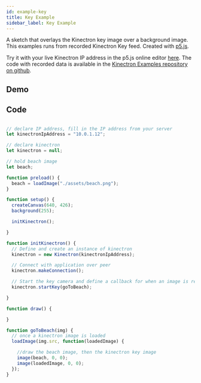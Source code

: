 ```yaml
---
id: example-key
title: Key Example 
sidebar_label: Key Example
---
```


A sketch that overlays the Kinectron key image over a background image. This examples runs from recorded Kinectron Key feed. Created with [p5.js](https://p5js.org/).

Try it with your live Kinectron IP address in the p5.js online editor [here](http://alpha.editor.p5js.org/lisajamhoury/sketches/r13uym_MM). The code with recorded data is available in the [Kinectron Examples repository on github](https://github.com/kinectron/kinectron-examples/tree/master/examples_p5js/record_key).

## Demo 

<div id="p5-sketch" ></div>
<script src="assets/scripts/example-key.js"></script>

## Code 

```javascript

// declare IP address, fill in the IP address from your server
let kinectronIpAddress = "10.0.1.12";

// declare kinectron
let kinectron = null;

// hold beach image
let beach;

function preload() {
  beach = loadImage("./assets/beach.png");
}

function setup() {
  createCanvas(640, 426);
  background(255);

  initKinectron();

}

function initKinectron() {
  // Define and create an instance of kinectron
  kinectron = new Kinectron(kinectronIpAddress);

  // Connect with application over peer
  kinectron.makeConnection();

  // Start the key camera and define a callback for when an image is received 
  kinectron.startKey(goToBeach);

}

function draw() {

}

function goToBeach(img) {
  // once a kinectron image is loaded
  loadImage(img.src, function(loadedImage) {

    //draw the beach image, then the kinectron key image
    image(beach, 0, 0);
    image(loadedImage, 0, 0);
  });
}



```
